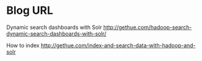 Blog URL
========

Dynamic search dashboards with Solr
http://gethue.com/hadoop-search-dynamic-search-dashboards-with-solr/

How to index
http://gethue.com/index-and-search-data-with-hadoop-and-solr

